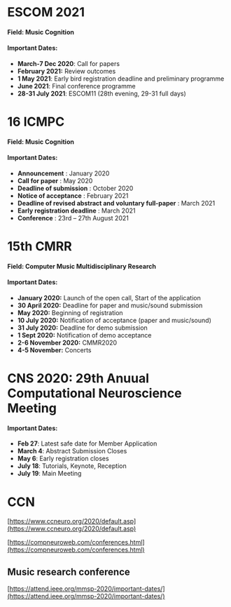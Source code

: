 # ESCOM 2021
#### Field: Music Cognition
#### Important Dates:
- __March-7 Dec 2020__: Call for papers
- __February 2021:__ Review outcomes
- __1 May 2021__: Early bird registration deadline and preliminary programme
- __June 2021__: Final conference programme
- __28-31 July 2021__: ESCOM11 (28th evening, 29-31 full days)

# 16 ICMPC
#### Field: Music Cognition
#### Important Dates:
- __Announcement__ : January 2020
- __Call for paper__ : May 2020
- __Deadline of submission__ : October 2020
- __Notice of acceptance__ : February 2021
- __Deadline of revised abstract and voluntary full-paper__ : March 2021
- __Early registration deadline__ : March 2021
- __Conference__ : 23rd – 27th August 2021


# 15th CMRR
#### Field: Computer Music Multidisciplinary Research
#### Important Dates:

- __January 2020:__ Launch of the open call, Start of the application
- __30 April 2020:__ Deadline for paper and music/sound submission
- __May 2020:__  Beginning of registration
- __10 July 2020:__ Notification of acceptance (paper and music/sound)
- __31 July 2020:__ Deadline for demo submission
- __1 Sept 2020:__ Notification of demo acceptance
- __2-6 November 2020:__ CMMR2020
- __4-5 November:__ Concerts


# CNS 2020: 29th Anuual Computational Neuroscience Meeting
#### Important Dates:
- __Feb 27__: Latest safe date for Member Application
- __March 4__: Abstract Submission Closes
- __May 6__: Early registration closes
- __July 18__: Tutorials, Keynote, Reception
- __July 19__: Main Meeting  


# CCN
[https://www.ccneuro.org/2020/default.asp](https://www.ccneuro.org/2020/default.asp)

[https://compneuroweb.com/conferences.html](https://compneuroweb.com/conferences.html)


## Music research conference
[https://attend.ieee.org/mmsp-2020/important-dates/](https://attend.ieee.org/mmsp-2020/important-dates/)

